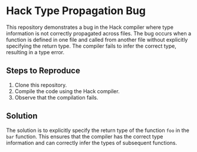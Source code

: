 # Hack Type Propagation Bug

This repository demonstrates a bug in the Hack compiler where type information is not correctly propagated across files. The bug occurs when a function is defined in one file and called from another file without explicitly specifying the return type. The compiler fails to infer the correct type, resulting in a type error.

## Steps to Reproduce

1. Clone this repository.
2. Compile the code using the Hack compiler.
3. Observe that the compilation fails.

## Solution

The solution is to explicitly specify the return type of the function `foo` in the `bar` function. This ensures that the compiler has the correct type information and can correctly infer the types of subsequent functions.
